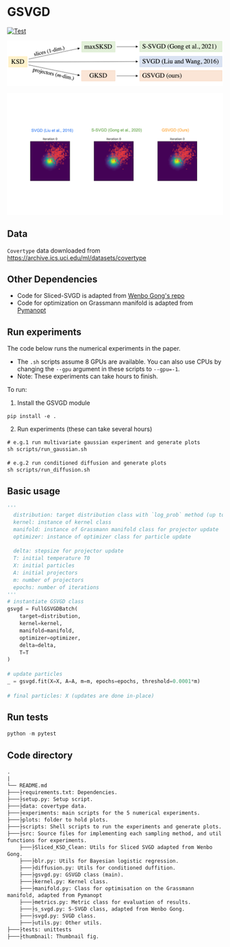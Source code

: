 # GSVGD

[![Test](https://github.com/harrisonzhu508/M-SVGD/actions/workflows/tests.yml/badge.svg)](https://github.com/harrisonzhu508/M-SVGD/actions/workflows/tests.yml)

[![Test](./thumbnail/summary.png)](./thumbnail/summary.png)

[![Test](./imgs/gsvgd_cover.gif)](./imgs/gsvgd_cover.gif)

## Data
`Covertype` data downloaded from https://archive.ics.uci.edu/ml/datasets/covertype

## Other Dependencies
- Code for Sliced-SVGD is adapted from [Wenbo Gong's repo](https://github.com/WenboGong/Sliced_Kernelized_Stein_Discrepancy)
- Code for optimization on Grassmann manifold is adapted from [Pymanopt](https://www.pymanopt.org/)

## Run experiments
The code below runs the numerical experiments in the paper. 

- The `.sh` scripts assume 8 GPUs are available. You can also use CPUs by changing the `--gpu` argument in these scripts to `--gpu=-1`.
- Note: These experiments can take hours to finish.

To run:
1. Install the GSVGD module 
```
pip install -e .
```
2. Run experiments (these can take several hours)
```
# e.g.1 run multivariate gaussian experiment and generate plots
sh scripts/run_gaussian.sh

# e.g.2 run conditioned diffusion and generate plots
sh scripts/run_diffusion.sh
```

## Basic usage
```python
'''
  distribution: target distribution class with `log_prob` method (up to a constant term)
  kernel: instance of kernel class
  manifold: instance of Grassmann manifold class for projector update
  optimizer: instance of optimizer class for particle update
  
  delta: stepsize for projector update
  T: initial temperature T0
  X: initial particles
  A: initial projectors
  m: number of projectors
  epochs: number of iterations
'''
# instantiate GSVGD class
gsvgd = FullGSVGDBatch(
    target=distribution,
    kernel=kernel,
    manifold=manifold,
    optimizer=optimizer,
    delta=delta,
    T=T
)

# update particles
_ = gsvgd.fit(X=X, A=A, m=m, epochs=epochs, threshold=0.0001*m)

# final particles: X (updates are done in-place)
```

## Run tests

```python
python -m pytest
```

## Code directory

    .
    |
    └── README.md
    ├───├requirements.txt: Dependencies.
    ├───├setup.py: Setup script.
    ├───├data: covertype data.
    ├───├experiments: main scripts for the 5 numerical experiments.
    ├───├plots: folder to hold plots.
    ├───├scripts: Shell scripts to run the experiments and generate plots.
    ├───├src: Source files for implementing each sampling method, and util functions for experiments.
        ├───├Sliced_KSD_Clean: Utils for Sliced SVGD adapted from Wenbo Gong.
        ├───├blr.py: Utils for Bayesian logistic regression.
        ├───├diffusion.py: Utils for conditioned duffition.
        ├───├gsvgd.py: GSVGD class (main).
        ├───├kernel.py: Kernel class.
        ├───├manifold.py: Class for optimisation on the Grassmann manifold, adapted from Pymanopt
        ├───├metrics.py: Metric class for evaluation of results.
        ├───├s_svgd.py: S-SVGD class, adapted from Wenbo Gong.
        ├───├svgd.py: SVGD class.
        ├───├utils.py: Other utils.
    ├───├tests: unittests
    ├───├thumbnail: Thumbnail fig.